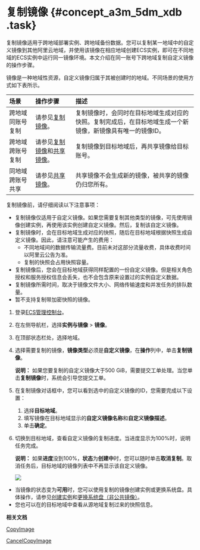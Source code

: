 # 复制镜像 {#concept_a3m_5dm_xdb .task}

复制镜像适用于跨地域部署实例、跨地域备份数据。您可以复制某一地域中的自定义镜像到其他阿里云地域，并使用该镜像在相应地域创建ECS实例，即可在不同地域的ECS实例中运行同一镜像环境。本文介绍在同一账号下跨地域复制自定义镜像的操作步骤。

镜像是一种地域性资源，自定义镜像归属于其被创建时的地域。不同场景的使用方式如下表所示。

|场景|操作步骤|描述|
|:-|:---|:-|
|跨地域同账号复制|请参见[复制镜像](#section_copy_image)。|复制镜像时，会同时在目标地域生成对应的快照。复制完成后，在目标地域生成一个新镜像，新镜像具有唯一的镜像ID。|
|跨地域跨账号复制|请参见[复制镜像](#section_copy_image)和[共享镜像](cn.zh-CN/镜像/自定义镜像/共享镜像.md#)。|复制镜像到目标地域后，再共享镜像给目标账号。|
|同地域跨账号共享|请参见[共享镜像](cn.zh-CN/镜像/自定义镜像/共享镜像.md#)。|共享镜像不会生成新的镜像，被共享的镜像仍归您所有。|

复制镜像前，请仔细阅读以下注意事项：

-   复制镜像仅适用于自定义镜像。如果您需要复制其他类型的镜像，可先使用镜像创建实例，再使用该实例创建自定义镜像。然后，复制该自定义镜像。
-   复制镜像时，会在目标地域生成对应的快照，随后在目标地域根据快照生成自定义镜像。因此，请注意可能产生的费用：
    -   不同地域间的数据传输流量费。目前未对这部分流量收费，具体收费时间以阿里云公告为准。
    -   复制的快照会占用快照容量。
-   复制镜像后，您会在目标地域获得同样配置的一份自定义镜像。但是相关角色授权和服务授权信息会丢失，也不会包含原来设置过的实例自定义数据。
-   复制镜像所需时间，取决于镜像文件大小、网络传输速度和并发任务的排队数量。
-   暂不支持复制带加密快照的镜像。

1.  登录[ECS管理控制台](https://ecs.console.aliyun.com)。
2.  在左侧导航栏，选择**实例与镜像** \> **镜像**。
3.  在顶部状态栏处，选择地域。
4.  选择需要复制的镜像，**镜像类型**必须是**自定义镜像**，在**操作**列中，单击**复制镜像**。 

    **说明：** 如果您要复制的自定义镜像大于500 GiB，需要提交工单处理。当您单击**复制镜像**时，系统会引导您提交工单。

5.  在复制镜像对话框中，您可以看到选中的自定义镜像的ID，您需要完成以下设置： 
    1.  选择**目标地域**。
    2.  填写镜像在目标地域显示的**自定义镜像名称**和**自定义镜像描述**。
    3.  单击**确定**。
6.  切换到目标地域，查看自定义镜像的复制进度。当进度显示为100%时，说明任务完成。 

    **说明：** 如果**进度**没到100%，**状态**为**创建中**时，您可以随时单击**取消复制**。取消任务后，目标地域的镜像列表中不再显示该自定义镜像。

    ![](http://static-aliyun-doc.oss-cn-hangzhou.aliyuncs.com/assets/img/9699/15665433646780_zh-CN.png)


-   当镜像的状态变为**可用**时，您可以使用复制的镜像创建实例或更换系统盘。具体操作，请参见[创建实例](../cn.zh-CN/个人版快速入门/创建ECS实例.md#)和[更换系统盘（非公共镜像）](../cn.zh-CN/块存储/云盘/更换系统盘/更换系统盘（非公共镜像）.md#)。
-   您也可以在的目标地域中查看从源地域复制过来的快照信息。

**相关文档**  


[CopyImage](../cn.zh-CN/API参考/镜像/CopyImage.md#)

[CancelCopyImage](../cn.zh-CN/API参考/镜像/CancelCopyImage.md#)

